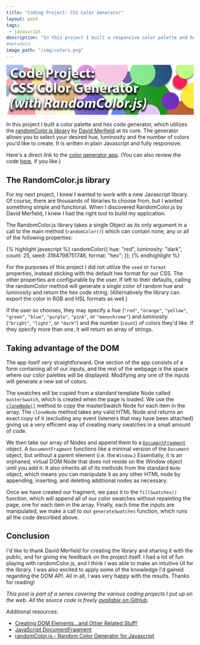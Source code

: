 ```yaml
---
title: "Coding Project: CSS Color Generator"
layout: post
tags:
 - javascript
description: "In this project I built a responsive color palette and hex code generator in plain Javascript. The generator allows you to select your desired hue, luminosity and the number of colors you'd like to create. It is written in plain Javascript and fully responsive."
#metadata
image_path: "/img/colors.png"
---
```


![Color swatches](/img/colors.png "Color swatches")

In this project I built a color palette and hex code generator, which utilizes the [randomColor.js library][1] by [David Merfield][2] at its core. The generator allows you to select your desired hue, luminosity and the number of colors you'd like to create. It is written in plain Javascript and fully responsive.

<!--more-->

Here's a direct link to the [color generator app][3]. (You can also review the code [here][4], if you like.)

## The RandomColor.js library

For my next project, I knew I wanted to work with a new Javascript library. Of course, there are thousands of libraries to choose from, but I wanted something simple and functional. When I discovered RandomColor.js by David Merfield, I knew I had the right tool to build my application.

The RandomColor.js library takes a single Object as its only argument in a call to the main method (`randomColor()`) which can contain none, any or all of the following properties:

{% highlight javascript %}
randomColor({
  hue: "red",
  luminosity: "dark",
  count: 25,
  seed: 3184798751746,
  format: "hex";
});
{% endhighlight %}

For the purposes of this project I did not utilize the `seed` or `format` properties, instead sticking with the default hex format for our CSS. The other properties are configurable by the user. If left to their defaults, calling the randomColor method will generate a single color of random hue and luminosity and return the hex code string. (Alternatively the library can export the color in RGB and HSL formats as well.)

If the user so chooses, they may specify a *hue* (`"red"`, `"orange"`, `"yellow"`, `"green"`, `"blue"`, `"purple"`, `"pink"`, or `"monochrome"`) and *luminosity* (`"bright"`, `"light"`, or `"dark"`) and the number (`count`) of colors they'd like. If they specify more than one, it will return an array of strings.

## Taking advantage of the DOM

The app itself very straightforward. One section of the app consists of a form containing all of our inputs, and the rest of the webpage is the space where our color palettes will be displayed. Modifying any one of the inputs will generate a new set of colors.

The swatches will be copied from a standard template Node called `masterSwatch`, which is created when the page is loaded. We use the [`cloneNode()`][5] method to copy the masterSwatch Node for each item in the array. The `cloneNode` method takes any valid HTML Node and returns an exact copy of it (excluding any event listeners that may have been attached) giving us a very efficient way of creating many swatches in a small amount of code.

We then take our array of Nodes and append them to a [`DocumentFragment`][6] object. A `DocumentFragment` functions like a minimal version of the `Document` object, but without a parent element (i.e. the `Window`.) Essentially, it is an orphaned, virtual DOM Node that does not reside on the Window object until you add it. It also inherits all of its methods from the standard `Node` object, which means you can manipulate it as any other HTML node by appending, inserting, and deleting additional nodes as necessary.

Once we have created our fragment, we pass it to the `fillSwatches()` function, which will append all of our color swatches without repainting the page, one for each item in the array. Finally, each time the inputs are manipulated, we make a call to our `generateSwatches` function, which runs all the code described above.

## Conclusion

I'd like to thank David Merfield for creating the library and sharing it with the public, and for giving me feedback on the project itself. I had a lot of fun playing with randomColor.js, and I think I was able to make an intuitive UI for the library. I was also excited to apply some of the knowledge I'd gained regarding the DOM API. All in all, I was very happy with the results. Thanks for reading!

*This post is part of a series covering the various coding projects I put up on the web. All the source code is freely [available on GitHub][7].*

Additional resources:

* [Creating DOM Elements...and Other Related Stuff!][8]
* [JavaScript DocumentFragment][9]
* [randomColor.js - Random Color Generator for Javascript][10]


[1]: https://github.com/davidmerfield/randomColor
[2]: https://llllll.li/
[3]: http://sdlambert.github.com/colors
[4]: https://github.com/sdlambert/blob/gh-pages/js/main.js?ts=2
[5]: https://developer.mozilla.org/en-US/docs/Web/API/Node/cloneNode
[6]: https://developer.mozilla.org/en-US/docs/Web/API/DocumentFragment
[7]: https://github.com/sdlambert/colors
[8]: http://www.kirupa.com/html5/creating_dom_elements_and_other_stuff.htm
[9]: https://davidwalsh.name/documentfragment
[10]: https://randomcolor.llllll.li/